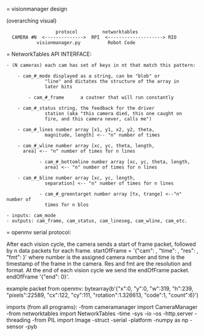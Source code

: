 = visionmanager design

(overarching visual)

                      protocol		   networktables
      CAMERA #N  <-------------->  RPI  <--------------------> RIO
	  		   visionmanager.py		     Robot Code

= NetworkTables API   INTERFACE:

	- (N cameras) each cam has set of keys in nt that match this pattern:

		- cam_#_mode displayed as a string, can be "blob" or
                  "line" and dictates the structure of the array in
                  later bits
		
        	- cam_#_frame      a coutner that will run constantly
		
		- cam_#_status string, the feedback for the driver
                  station (aka "this camera died, this one caught on
                  fire, and this camera never, calls me")
		
		- cam_#_lines number array [x1, y1, x2, y2, theta,
                  magnitude, length] <-- "n" number of times
		
		- cam_#_wline number array [xc, yc, theta, length,
		  area] <-- "n" number of times for n lines

                - cam_#_bottomline number array [xc, yc, theta, length,
                  area] <-- "n" number of times for n lines
		
		- cam_#_bline number array [xc, yc, length,
                  separation] <-- "n" number of times for n lines

                - cam_#_greentarget number array [tx, trange] <--"n" number of
                  times for n blos
		
	- inputs: cam_mode
	- outputs: cam_frame, cam_status, cam_lineseg, cam_wline, cam_etc.


= openmv serial protocol:

After each vision cycle, the camera sends a start of frame packet,
followed by n data packets for each frame.  startOfFrame = '{"cam":
<number>, "time": <number2>, "res": <num3>, "fmt": <num4>}' where
number is the assigned camera number and time is the timestamp of the
frame in the camera. Res and fmt are the resolution and format.  At
the end of each vision cycle we send the endOfFrame packet.
endOfFrame '{"end": 0}'.

example packet from openmv: bytearray(b'{"x":0, "y":0, "w":319,
"h":239, "pixels":22589, "cx":122, "cy":111, "rotation":1.326613,
"code":1, "count":6}')

imports (from all programs):
    -from cameramanager import CameraManager
    -from networktables import NetworkTables
    -time
    -sys
    -io
    -os
    -http.server
    -threading
    -from PIL import Image
    -struct
    -serial
    -platform
    -numpy as np
    -sensor
    -pyb
    
